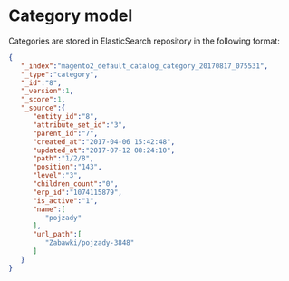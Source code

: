 Category model
==============

Categories are stored in ElasticSearch repository in the following format:

```json
{  
   "_index":"magento2_default_catalog_category_20170817_075531",
   "_type":"category",
   "_id":"8",
   "_version":1,
   "_score":1,
   "_source":{  
      "entity_id":"8",
      "attribute_set_id":"3",
      "parent_id":"7",
      "created_at":"2017-04-06 15:42:48",
      "updated_at":"2017-07-12 08:24:10",
      "path":"1/2/8",
      "position":"143",
      "level":"3",
      "children_count":"0",
      "erp_id":"1074115879",
      "is_active":"1",
      "name":[  
         "pojzady"
      ],
      "url_path":[  
         "Zabawki/pojzady-3848"
      ]
   }
}
```
